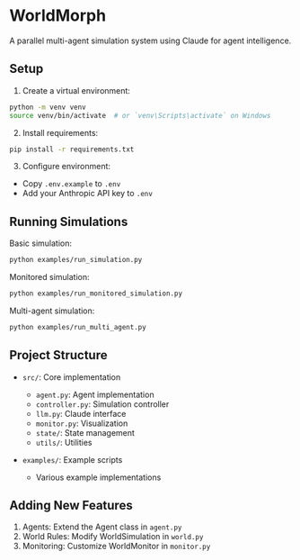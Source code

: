 # WorldMorph

A parallel multi-agent simulation system using Claude for agent intelligence.

## Setup

1. Create a virtual environment:
```bash
python -m venv venv
source venv/bin/activate  # or `venv\Scripts\activate` on Windows
```

2. Install requirements:
```bash
pip install -r requirements.txt
```

3. Configure environment:
- Copy `.env.example` to `.env`
- Add your Anthropic API key to `.env`

## Running Simulations

Basic simulation:
```bash
python examples/run_simulation.py
```

Monitored simulation:
```bash
python examples/run_monitored_simulation.py
```

Multi-agent simulation:
```bash
python examples/run_multi_agent.py
```

## Project Structure

- `src/`: Core implementation
  - `agent.py`: Agent implementation
  - `controller.py`: Simulation controller
  - `llm.py`: Claude interface
  - `monitor.py`: Visualization
  - `state/`: State management
  - `utils/`: Utilities

- `examples/`: Example scripts
  - Various example implementations

## Adding New Features

1. Agents: Extend the Agent class in `agent.py`
2. World Rules: Modify WorldSimulation in `world.py`
3. Monitoring: Customize WorldMonitor in `monitor.py`